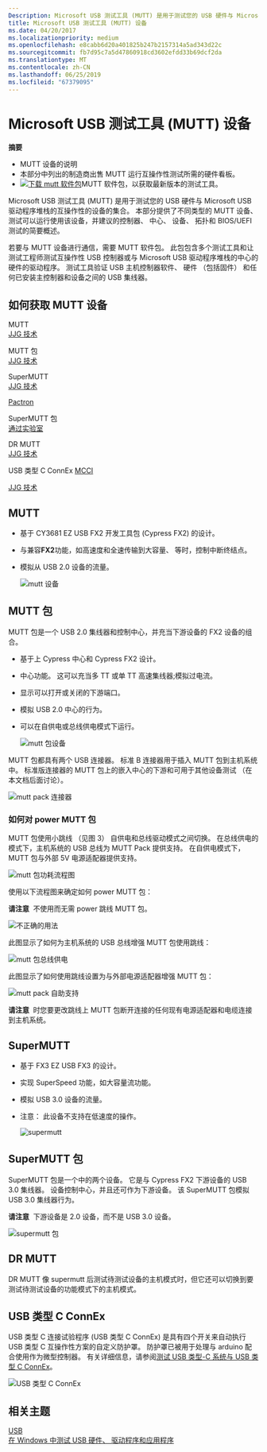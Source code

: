 ```yaml
---
Description: Microsoft USB 测试工具 (MUTT) 是用于测试您的 USB 硬件与 Microsoft USB 驱动程序堆栈的互操作性的设备的集合。
title: Microsoft USB 测试工具 (MUTT) 设备
ms.date: 04/20/2017
ms.localizationpriority: medium
ms.openlocfilehash: e8cabb6d20a401825b247b2157314a5ad343d22c
ms.sourcegitcommit: fb7d95c7a5d47860918cd3602efdd33b69dcf2da
ms.translationtype: MT
ms.contentlocale: zh-CN
ms.lasthandoff: 06/25/2019
ms.locfileid: "67379095"
---
```

# <a name="microsoft-usb-test-tool-mutt-devices"></a>Microsoft USB 测试工具 (MUTT) 设备


**摘要**

-   MUTT 设备的说明
-   本部分中列出的制造商出售 MUTT 运行互操作性测试所需的硬件看板。
-   [![下载 mutt 软件包](images/download.png)](https://go.microsoft.com/fwlink/p/?LinkId=786621)MUTT 软件包，以获取最新版本的测试工具。

Microsoft USB 测试工具 (MUTT) 是用于测试您的 USB 硬件与 Microsoft USB 驱动程序堆栈的互操作性的设备的集合。 本部分提供了不同类型的 MUTT 设备、 测试可以运行使用该设备，并建议的控制器、 中心、 设备、 拓扑和 BIOS/UEFI 测试的简要概述。

若要与 MUTT 设备进行通信，需要 MUTT 软件包。 此包包含多个测试工具和让测试工程师测试互操作性 USB 控制器或与 Microsoft USB 驱动程序堆栈的中心的硬件的驱动程序。 测试工具验证 USB 主机控制器软件、 硬件 （包括固件） 和任何已安装主控制器和设备之间的 USB 集线器。

## <a name="how-to-get-mutt-devices"></a>如何获取 MUTT 设备


<a href="" id="mutt"></a>MUTT  
[JJG 技术]( https://go.microsoft.com/fwlink/p/?linkid=618287)

<a href="" id="mutt-pack"></a>MUTT 包  
[JJG 技术]( https://go.microsoft.com/fwlink/p/?linkid=618287)

<a href="" id="supermutt"></a>SuperMUTT  
[JJG 技术]( https://go.microsoft.com/fwlink/p/?linkid=618287)

[Pactron](http://pactronstore.com/products/supermutt.mdl)

<a href="" id="supermutt-pack"></a>SuperMUTT 包  
[通过实验室](https://go.microsoft.com/fwlink/p/?linkid=618285)

<a href="" id="dr-mutt"></a>DR MUTT  
[JJG 技术]( https://go.microsoft.com/fwlink/p/?linkid=618287)

<a href="" id="mutt-connex-c"></a>USB 类型 C ConnEx [MCCI](https://go.microsoft.com/fwlink/p/?LinkId=733488)

[JJG 技术]( https://go.microsoft.com/fwlink/p/?linkid=618287)

## <a name="mutt"></a>MUTT


-   基于 CY3681 EZ USB FX2 开发工具包 (Cypress FX2) 的设计。
-   与兼容**FX2**功能，如高速度和全速传输到大容量、 等时，控制中断终结点。
-   模拟从 USB 2.0 设备的流量。

    ![mutt 设备](images/fig1-mutt-device.png)

## <a name="mutt-pack"></a>MUTT 包


MUTT 包是一个 USB 2.0 集线器和控制中心，并充当下游设备的 FX2 设备的组合。

-   基于上 Cypress 中心和 Cypress FX2 设计。
-   中心功能。 这可以充当多 TT 或单 TT 高速集线器;模拟过电流。
-   显示可以打开或关闭的下游端口。
-   模拟 USB 2.0 中心的行为。
-   可以在自供电或总线供电模式下运行。

    ![mutt 包设备](images/fig2-muttpackdevice.png)

MUTT 包都具有两个 USB 连接器。 标准 B 连接器用于插入 MUTT 包到主机系统中。 标准版连接器的 MUTT 包上的嵌入中心的下游和可用于其他设备测试 （在本文档后面讨论）。

![mutt pack 连接器](images/fig3-muttpackconnectors.png)

### <a name="how-to-power-the-mutt-pack"></a>如何对 power MUTT 包

MUTT 包使用小跳线 （见图 3） 自供电和总线驱动模式之间切换。 在总线供电的模式下，主机系统的 USB 总线为 MUTT Pack 提供支持。 在自供电模式下，MUTT 包与外部 5V 电源适配器提供支持。

![mutt 包功耗流程图](images/fig4-muttpackpoweringflowchart.png)

使用以下流程图来确定如何 power MUTT 包：

**请注意**  不使用而无需 power 跳线 MUTT 包。

 

![不正确的用法](images/fig5-muttpackincorrectusage.png)

此图显示了如何为主机系统的 USB 总线增强 MUTT 包使用跳线：

![mutt 包总线供电](images/fig6-muttpackbuspowered.png)

此图显示了如何使用跳线设置为与外部电源适配器增强 MUTT 包：

![mutt pack 自助支持](images/fig7-muttpackselfpowered.png)

**请注意**  时您要更改跳线上 MUTT 包断开连接的任何现有电源适配器和电缆连接到主机系统。

 

## <a name="supermutt"></a>SuperMUTT


-   基于 FX3 EZ USB FX3 的设计。
-   实现 SuperSpeed 功能，如大容量流功能。
-   模拟 USB 3.0 设备的流量。
-   注意： 此设备不支持在低速度的操作。

    ![supermutt](images/fig8-supermutt.png)

## <a name="supermutt-pack"></a>SuperMUTT 包


SuperMUTT 包是一个中的两个设备。 它是与 Cypress FX2 下游设备的 USB 3.0 集线器。 设备控制中心，并且还可作为下游设备。 该 SuperMUTT 包模拟 USB 3.0 集线器行为。

**请注意**  下游设备是 2.0 设备，而不是 USB 3.0 设备。

 

![supermutt 包](images/supermuttpack.png)

## <a name="dr-mutt"></a>DR MUTT


DR MUTT 像 supermutt 后测试待测试设备的主机模式时，但它还可以切换到要测试待测试设备的功能模式下的主机模式。

## <a name="usb-type-c-connex"></a>USB 类型 C ConnEx


USB 类型 C 连接试验程序 (USB 类型 C ConnEx) 是具有四个开关来自动执行 USB 类型 C 互操作性方案的自定义防护罩。 防护罩已被用于处理与 arduino 配合使用作为微型控制器。 有关详细信息，请参阅[测试 USB 类型-C 系统与 USB 类型 C ConnEx](test-usb-type-c-systems-with-mutt-connex-c.md)。

![USB 类型 C ConnEx](images/connexc-side.jpg)

## <a name="related-topics"></a>相关主题
[USB](https://docs.microsoft.com/windows-hardware/drivers/)  
[在 Windows 中测试 USB 硬件、 驱动程序和应用程序](usb-driver-testing-guide.md)  




